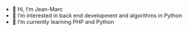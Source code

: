 - 👋 Hi, I’m Jean-Marc
- 👀 I’m interested in back end development and algorithms in Python
- 🌱 I’m currently learning PHP and Python
